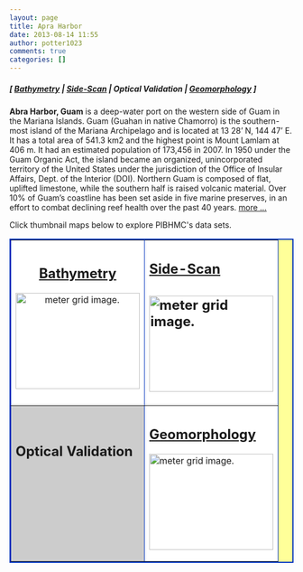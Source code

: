 ```yaml
---
layout: page
title: Apra Harbor
date: 2013-08-14 11:55
author: potter1023
comments: true
categories: []
---
```


<h5 class="no_margin-top">[ <a href="http://www.soest.hawaii.edu/pibhmc/cms/data-by-location/cnmi-guam/apra-harbor/apra-harbor-bathymetry">Bathymetry</a> | <span class="style1"><a href="http://www.soest.hawaii.edu/pibhmc/cms/data-by-location/cnmi-guam/apra-harbor/apra-harbor-backscatter">Side-Scan</a></span> | <span class="no_margin-top-deadlink">Optical Validation</span> | <a href="http://www.soest.hawaii.edu/pibhmc/cms/data-by-location/cnmi-guam/apra-harbor/apra-harbor-geomorphology">Geomorphology</a> ]</h5>

<p><strong>Abra Harbor, Guam</strong> is a deep-water port on the western side of Guam in the Mariana Islands. Guam (Guahan in native Chamorro) is the southern-most island of the Mariana Archipelago and is located at 13 28&#8217; N, 144 47&#8217; E. It has a total area of 541.3 km2 and the highest point is Mount Lamlam at 406 m. It had an estimated population of 173,456 in 2007. In 1950 under the Guam Organic Act, the island became an organized, unincorporated territory of the United States under the jurisdiction of the Office of Insular Affairs, Dept. of the Interior (DOI). Northern Guam is composed of flat, uplifted limestone, while the southern half is raised volcanic material. Over 10% of Guam&#8217;s coastline has been set aside in five marine preserves, in an effort to combat declining reef health over the past 40 years. <a href="http://www.soest.hawaii.edu/pibhmc/cms/data-by-location/cnmi-guam/apra-harbor/">more ... </a></p>

<p>Click thumbnail maps below to explore PIBHMC's data sets. </p>

<table bgcolor="#ffff99" border="2" bordercolor="#0033bd" cellpadding="2" cellspacing="4" width="445">

<tbody>

<tr>

<td align="center" bgcolor="#ffffff" height="200" valign="middle" width="220">

<h2 class="no_margin-top"><a href="http://www.soest.hawaii.edu/pibhmc/cms/data-by-location/cnmi-guam/apra-harbor/apra-harbor-bathymetry">Bathymetry</a></h2>

<a href="http://www.soest.hawaii.edu/pibhmc/cms/data-by-location/cnmi-guam/apra-harbor/apra-harbor-bathymetry"><img src="http://www.soest.hawaii.edu/pibhmc/CNMI_images/apra_bty_1m_220.jpg" alt=" meter grid image." title="Go to bathymetry page." align="top" border="0" height="170" width="220" /></a></td>

<td bordercolor="#666666" bgcolor="#ffffff" height="200" width="220">

<h2 class="no_margin-top style1"><a href="http://www.soest.hawaii.edu/pibhmc/cms/data-by-location/cnmi-guam/apra-harbor/apra-harbor-backscatter">Side-Scan</a></h2>

<h2 class="no_margin-top-deadlink"><a href="http://www.soest.hawaii.edu/pibhmc/cms/data-by-location/cnmi-guam/apra-harbor/apra-harbor-backscatter"><img src="http://www.soest.hawaii.edu/pibhmc/CNMI_images/apra_ss_1m_220.jpg" alt=" meter grid image." title="Go to bathymetry page." align="top" border="0" height="170" width="220" /></a></h2>

</td>

</tr>

<tr>

<td bgcolor="#cccccc" height="220" valign="middle" width="220">

<h2 class="no_margin-top-deadlink">Optical Validation</h2>

<h2 class="no_margin-top-deadlink">&nbsp;</h2>

<h2 class="no_margin-top-deadlink">&nbsp;</h2>

</td>

<td bgcolor="#ffffff" height="220" valign="middle" width="220">

<h2 class="no_margin-top-deadlink"><a href="http://www.soest.hawaii.edu/pibhmc/cms/data-by-location/cnmi-guam/apra-harbor/apra-harbor-geomorphology">Geomorphology</a></h2>

<p class="no_margin-top"><a href="http://www.soest.hawaii.edu/pibhmc/cms/data-by-location/cnmi-guam/apra-harbor/apra-harbor-geomorphology"><img src="http://www.soest.hawaii.edu/pibhmc/CNMI_images/apra_5m_hardsoft_220.jpg" alt=" meter grid image." title="Go to Apra bathymetry page." align="top" border="0" height="170" width="220" /></a></p>

</td>

</tr>

</tbody>

</table>


